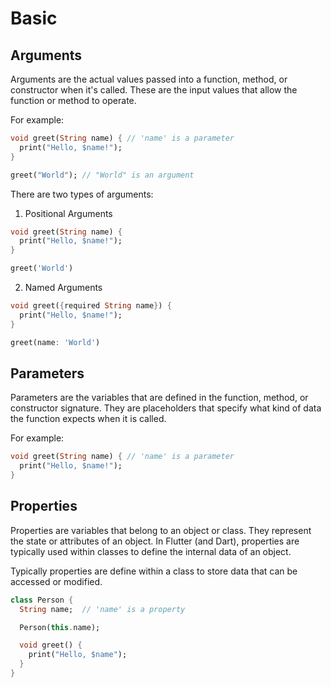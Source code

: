 # Basic
## Arguments
Arguments are the actual values passed into a function, method, or constructor when it's called. These are the input values that allow the function or method to operate.

For example:
```dart
void greet(String name) { // 'name' is a parameter
  print("Hello, $name!");
}

greet("World"); // "World" is an argument
```

There are two types of arguments:
1. Positional Arguments
```dart
void greet(String name) {
  print("Hello, $name!");
}

greet('World')
```
2. Named Arguments
```dart
void greet({required String name}) {
  print("Hello, $name!");
}

greet(name: 'World')
```

## Parameters
Parameters are the variables that are defined in the function, method, or constructor signature. They are placeholders that specify what kind of data the function expects when it is called.

For example:
```dart
void greet(String name) { // 'name' is a parameter
  print("Hello, $name!");
}
```

## Properties
Properties are variables that belong to an object or class. They represent the state or attributes of an object. In Flutter (and Dart), properties are typically used within classes to define the internal data of an object.

Typically properties are define within a class to store data that can be accessed or modified.
```dart
class Person {
  String name;  // 'name' is a property

  Person(this.name);

  void greet() {
    print("Hello, $name");
  }
}
```
